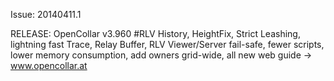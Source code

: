 Issue: 20140411.1

RELEASE: OpenCollar v3.960
#RLV History, HeightFix, Strict Leashing, lightning fast Trace, Relay Buffer, RLV Viewer/Server fail-safe, fewer scripts, lower memory consumption, add owners grid-wide, all new web guide -> www.opencollar.at
